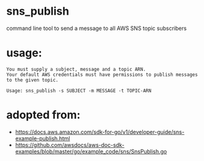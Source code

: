 # sns_publish
command line tool to send a message to all AWS SNS topic subscribers

# usage:
```
You must supply a subject, message and a topic ARN.
Your default AWS credentials must have permissions to publish messages to the given topic.

Usage: sns_publish -s SUBJECT -m MESSAGE -t TOPIC-ARN
```

# adopted from:
* https://docs.aws.amazon.com/sdk-for-go/v1/developer-guide/sns-example-publish.html
* https://github.com/awsdocs/aws-doc-sdk-examples/blob/master/go/example_code/sns/SnsPublish.go

